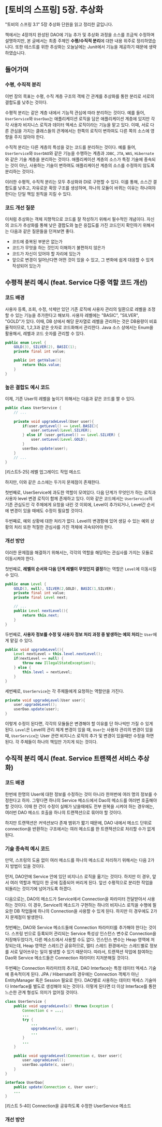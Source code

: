 # [토비의 스프링] 5장. 추상화



"토비의 스프링 3.1" 5장 추상화 단원을 읽고 정리한 글입니다.

책에서는 4장까지 완성된 DAO에 기능 추가 및  추상화 과정을 소스를 조금씩 수정하며 설명하지만, 본 글에서는 최종 주제인 **수평/수직적 분리**에 대한 내용 위주로 정리하였습니다. 또한 테스트를 위한 추상화는 오늘날에는 Junit에서 기능을 제공하기 때문에 생략하였습니다.



## 들어가며

### 수평, 수직적 분리

이번 장의 목표는 수평, 수직 계층 구조의 객체 간 관계를 추상화를 통한 분리로 서로의 결합도를 낮추는 것이다. 

수평적 분리는 같은 계층 내에서 기능적 관심에 따라 분리하는 것이다. 예를 들어, `UserService`와 `UserDao`는 애플리케이션 로직을 담은 애플리케이션 계층에 있지만 각각 사용자 비지니스 로직과 데이터 엑세스 로직이라는 기능을 맡고 있다. 이때, 서로 다른 관심을 가지는 클래스들의 관계에서는 한쪽의 로직이 변하여도 다른 쪽의 소스에 영향을 주지 않아야 한다.

수직적 분리는 다른 계층의 특성을 갖는 코드를 분리하는 것이다. 예를 들어, `UserService`와 `UserDAO`와 같은 기능을 수행하는 계층과 `JDBC`, `JTA`, `WAS`, `Hibernate`와 같은 기술 계층을 분리하는 것이다. 애플리케이션 계층의 소스가 특정 기술에 종속되는 것이 아닌, 사용하는 기술이 변하여도 애플리케이션 계층의 소스를 수정하지 않도록 분리하는 것이다.

이러한 수평적, 수직적 분리는 모두 추상화와 DI로 구현할 수 있다. 이를 통해, 소스간 결합도를 낮추고, 자유로운 확장 구조를 생성하며,  하나의 모듈이 바뀌는 이유는 하나여야 한다는 단일 책임 원칙을 지킬 수 있다.



### 코드 개선 질문

이처럼 추상화는 객체 지향적으로 코드를 잘 작성하기 위해서 필수적인 개념이다. 자신의 코드가 추상화를 통해 낮은 결합도와 높은 응집도를 가진 코드인지 확인하기 위해서는 다음과 같은 질문들을 던져보면 좋다.

- 코드에 중복된 부분은 없는가
- 코드가 무엇을 하는 것인지 이해하기 불편하지 않은가
- 코드가 자신이 있어야 할 자리에 있는가
- 앞으로 변경이 일어난다면 어떤 것이 있을 수 있고, 그 변화에 쉽게 대응할 수 있게 작성되어 있는가



## 수평적 분리 예시 (feat. Service 다중 역할 코드 개선)

### 코드 배경

사용자 등록, 조회, 수정, 삭제만 있던 기존 로직에 사용자 관리의 일환으로 레벨을 조정할 수 있는 기능을 추가한다고 해보자. 사용자 레벨에는 "BASIC", "SILVER", "GOLD"가 있다. 이때, DB 상에서 해당 문자열로 레벨을 관리하는 것은 DB용량이 비효율적이므로, 1,2,3과 같은 숫자로 코드화해서 관리한다. Java 소스 상에서는 Enum을 활용해서, 레벨과 코드 숫자를 관리할 수 있다.

```java
public enum Level {
    GOLD(3), SILVER(2), BASIC(1);
    private final int value;

    public int getValue(){
        return this.value;
    }
}
```



### 높은 결합도 예시 코드

이제, 기존 User의 레벨을 높이기 위해서는 다음과 같은 코드를 짤 수 있다.

```java
public class UserService {
    // ...
    
    private void upgradeLevel(User user){
        if(user.getLevel() == Level.BASIC){
            user.setLevel(Level.SILVER);
        } else if (user.getLevel() == Level.SILVER) {
            user.setLevel(Level.GOLD);
        }
        userDao.update(user);
    }
    // ...
}
```

[리스트5-25] 레벨 업그레이드 작업 메소드



하지만, 이와 같은 소스에는 두가지 문제점이 존재한다. 

첫번째로, UserService에 과도한 역할이 모여있다. 다음 단계가 무엇인가 하는 로직과 사용자 level 변경 로직이 함께 존재하고 있다. 이와 같은 코드에서는 `UserService`의 기존 관심도인 각 주체에게 요청을 내린 것 이외에, Level이 추가되거나, Level간 순서에 변경이 있을 때에도 수정이 필요할 것이다.

두번째로, 예외 상황에 대한 처리가 없다. Level의 변경함에 있어 생길 수 있는 예외 상황의 처리 또한 적절한 관심사를 가진 객체에 귀속되어야 한다.



### 개선 방안

이러한 문제점을 해결하기 위해서는, 각각의 역할을 해당하는 관심사를 가지는 모듈로 이동시켜야 한다.

첫번째로, **레벨의 순서와 다음 단계 레벨이 무엇인지 결정**하는 역할은 `Level`에 이동시킬 수 있다.

```java
public enum Level {
    GOLD(3, null), SILVER(2,GOLD), BASIC(1,SILVER);
    private final int value;
    private final Level next;

    // ...
    public Level nextLevel(){
        return this.next;
    }
}
```



두번째로, **사용자 정보를 수정 및  사용자 정보 처리 과정 중 발생하는 예외 처리**는 `User`에게 맡길 수 있다.

```java
public void upgradeLevel(){
	Level nextLevel = this.level.nextLevel();
    if(nextLevel == null) {
        throw new IllegalStateException();
    } else {
        this.level = nextLevel;
    }
}
```



세번째로, `UserService`는 각 주체들에게 요청하는 역할만을 가진다.

```java
private void upgradeLevel(User user){
	user.upgradeLevel();
    userDao.update(user);
}
```



이렇게 수정이 된다면, 각각의 모듈들은 변경해야 할 이유를 단 하나씩만 가질 수 있게 된다. `Level`은 Level의 관리 체계 변경이 있을 때, `User`는 사용자 관리의 변경이 있을 때, `UserService`는 User 관련 비지니스 로직의 추가 및 변경이 있을때만 수정을 하면 된다. 각 주체들이 하나의 책임만 가지게 되는 것이다.





## 수직적 분리 예시 (feat. Service 트랜잭션 서비스 추상화)

### 코드 배경

한번에 한명의 User에 대한 정보를 수정하는 것이 아니라 한꺼번에 여러 명의 정보를 수정한다고 하자. 그렇다면 하나의 Service 메소드에서 Dao의 메소드를 여러번 호출해야 할 것이다. 이때 한 건이 수정이 실패가 났을때에도 전부 원복을 시켜야 하는 경우에는, 여러번 DAO 메소드 호출을 하나의 트랜잭션으로 묶어야 할 것이다. 

하지만 트랜잭션은 커넥션보다 존재 범위가 짧기 때문에, DAO 내에서 메소드 단위로 connection을 반환하는 구조에서는 여러 메소드를 한 트랜잭션으로 처리할 수가 없게 된다. 



### 기술 종속적 예시 코드

만약, 스프링의 도움 없이 여러 메소드를 하나의 메소드로 처리하기 위해서는 다음 2가지 방법이 있을 것이다.

먼저, DAO안에 Service 안에 있던 비지니스 로직을 옮기는 것이다. 하지만 이 경우, 앞서 여러 역할과 책임이 한 곳에 집중되어 버리게 된다. 앞선 수평적으로 분리한 작업을 되돌리는 것이기에 넘어가도록 하겠다. 

다음으로는, DAO의 메소드가 Service에서 Connection을 파라미터 전달받아서 사용하는 것이다. 이 경우, Service의 메소드가 구현하는 하나의 비지니스 로직을 수행에 필요한  DB 작업들에 하나의 Connection을 사용할 수 있게 된다. 하지만 이 경우에도 2가지 문제점이 발생한다.

첫번째는, DAO와 Service 메소드들에 Connection 파라미터를 추가해야 한다는 것이다. 스프링 빈으로 등록되어 관리되는 Service 특성상 인스턴스 변수로 Connection을 저장해두었다가, 다른 메소드에서 사용할 수도 없다. 인스턴스 변수는 Heap 영역에 저장되는데, Heap 영역은 스레드간 공유하므로, 멀티 스레드 환경에서는 스레드별로 정보를 서로 덮어쓰우는 일이 발생할 수 있기 때문이다. 따라서, 트랜잭션 작업에 참여하는 Dao와 Service 메소드들은 Connection 파라미터 지저분해질 것이다.

두번째는 Connection 파라미터의 추가로, DAO Interface는 특정 데이터 엑세스 기술에 종속적이게 된다. JPA / Hibernate의 경우에는 Connection 객체가 아닌 EntityManager 혹은 Session 필요로 한다. DAO별로 사용하는 데이터 엑세스 기술마다 Interface를 별도로 생성해야 되는 것이다. 이렇게 된다면 더 이상 Interface를 통한 느슨한 관계 형성도 의미가 없어질 것이다. 



```java
class UserService {
    public void upgradeLevels() throws Exception {
        Connection c = ...;
        ...
        try {
            ...
			upgradeLevel(c, user);
            ...
        }
        ...
    }
    
    public void upgradeLevel(Connection c, User user){
        user.upgradeLevel();
        userDao.update(c, user);
    }
}

interface UserDao{
    public update(Connection c, User user);
    ...
}
```

[리스트 5-40] Connection을 공유하도록 수정한 UserService  메소드



### 개선 방안

































